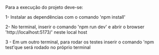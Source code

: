 Para a execução do projeto deve-se:

  1-   Instalar as dependências com o comando 'npm install' 


  2- No terminal, inserir o comando 'npm run dev' e abrir o browser 'http://localhost:5173/' neste local host

  3 - Em um outro terminal, para rodar os testes inserir o comando 'npm test'que será rodado no próprio terminal